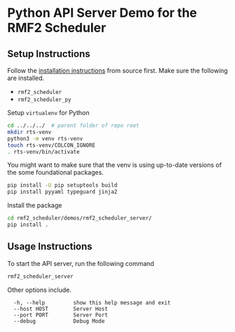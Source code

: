 # Python API Server Demo for the RMF2 Scheduler

## Setup Instructions

Follow the [installation instructions](../../README.md) from source first.
Make sure the following are installed.
- `rmf2_scheduler`
- `rmf2_scheduler_py`

Setup `virtualenv` for Python

```bash
cd ../../../  # parent folder of repo root
mkdir rts-venv
python3 -m venv rts-venv
touch rts-venv/COLCON_IGNORE
. rts-venv/bin/activate
```

You might want to make sure that the venv is using up-to-date versions of the some foundational packages.

```bash
pip install -U pip setuptools build
pip install pyyaml typeguard jinja2
```

Install the package

```bash
cd rmf2_scheduler/demos/rmf2_scheduler_server/
pip install .
```

## Usage Instructions

To start the API server, run the following command

```bash
rmf2_scheduler_server
```

Other options include.

```
  -h, --help         show this help message and exit
  --host HOST        Server Host
  --port PORT        Server Port
  --debug            Debug Mode
```
